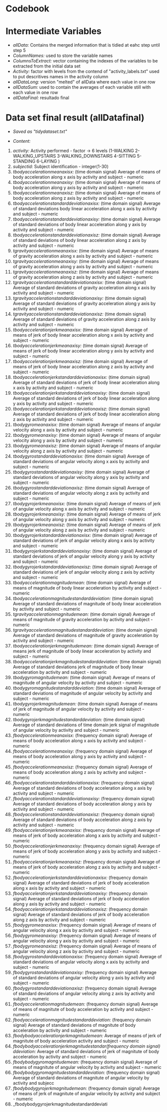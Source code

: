 # Codebook

# 
# Intermediate Variables

* _allData:_ Contains the merged information that is tidied at eahc step until step 5
* _ColumnNames:_ used to store the variable names
* _ColumnsToExtract:_ vector containing the indexes of the variables to be extracted from the initial data set
* _Activity:_ factor with levels from the contend of "activity_labels.txt" used to put descritives names in the activity column
* _allDataLong:_ version "melted" of allData where each value in one row 
* _allDataSum:_ used to contain the averages of each variable still with each value in one row 
* _allDataFinal:_ resultado final

#
#  Data set final result (allDatafinal)

* _Saved as "tidydataset.txt"_

* _Content:_

 1. _activity:_   Activity performed  - factor -> 6 levels (1-WALKING 2-WALKING_UPSTAIRS 3-WALKING_DOWNSTAIRS 4-SITTING 5-STANDING  6-LAYING ) 
 2. _subjectid:_  Subject identification  - integer(1-30)                                                                           
 3. _tbodyaccelerationmeanaxisx:_ (time domain signal) Average of means of body acceleration along x axis by activity and subject - numeric                         
 4. _tbodyaccelerationmeanaxisy:_ (time domain signal) Average of means of body acceleration along y axis by activity and subject - numeric                   
 5. _tbodyaccelerationmeanaxisz:_ (time domain signal) Average of means of body acceleration along z axis by activity and subject - numeric                           
 6. _tbodyaccelerationstandarddeviationaxisx:_ (time domain signal) Average of standard deviations body linear acceleration along x axis by activity and subject - numeric            
 7. _tbodyaccelerationstandarddeviationaxisy:_ (time domain signal) Average of standard deviations of body linear acceleration along y axis by activity and subject - numeric             
 8. _tbodyaccelerationstandarddeviationaxisz:_ (time domain signal) Average of standard deviations of body linear acceleration along z axis by activity and subject - numeric            
 9. _tgravityaccelerationmeanaxisx:_ (time domain signal) Average of means of gravity acceleration along x axis by activity and subject - numeric                      
10. _tgravityaccelerationmeanaxisy:_ (time domain signal) Average of means of gravity acceleration along y axis by activity and subject - numeric                       
11. _tgravityaccelerationmeanaxisz:_ (time domain signal) Average of means of gravity acceleration along z axis by activity and subject - numeric                       
12. _tgravityaccelerationstandarddeviationaxisx:_ (time domain signal) Average of standard deviations of gravity acceleration along x axis by activity and subject - numeric          
13. _tgravityaccelerationstandarddeviationaxisy:_ (time domain signal) Average of standard deviations of gravity acceleration along y axis by activity and subject - numeric          
14. _tgravityaccelerationstandarddeviationaxisz:_ (time domain signal) Average of standard deviations of gravity acceleration along z axis by activity and subject - numeric          
15. _tbodyaccelerationjerkmeanaxisx:_ (time domain signal) Average of means of jerk of body linear acceleration along x axis by activity and subject - numeric                      
16. _tbodyaccelerationjerkmeanaxisy:_ (time domain signal) Average of means of jerk of body linear acceleration along y axis by activity and subject - numeric                      
17. _tbodyaccelerationjerkmeanaxisz:_ (time domain signal) Average of means of jerk of body linear acceleration along z axis by activity and subject - numeric                      
18. _tbodyaccelerationjerkstandarddeviationaxisx:_ (time domain signal) Average of standard deviations of jerk of body linear acceleration along x axis by activity and subject - numeric         
19. _tbodyaccelerationjerkstandarddeviationaxisy:_ (time domain signal) Average of standard deviations of jerk of body linear acceleration along y axis by activity and subject - numeric         
20. _tbodyaccelerationjerkstandarddeviationaxisz:_ (time domain signal) Average of standard deviations of jerk of body linear acceleration along z axis by activity and subject - numeric         
21. _tbodygyromeanaxisx:_ (time domain signal) Average of means of angular velocity along x axis by activity and subject - numeric                                   
22. _tbodygyromeanaxisy:_ (time domain signal) Average of means of angular velocity along y axis by activity and subject - numeric                                  
23. _tbodygyromeanaxisz:_ (time domain signal) Average of means of angular velocity along z axis by activity and subject - numeric                                  
24. _tbodygyrostandarddeviationaxisx:_ (time domain signal) Average of standard deviations of angular velocity along x axis by activity and subject - numeric                     
25. _tbodygyrostandarddeviationaxisy:_ (time domain signal) Average of standard deviations of angular velocity along y axis by activity and subject - numeric                     
26. _tbodygyrostandarddeviationaxisz:_ (time domain signal) Average of standard deviations of angular velocity along z axis by activity and subject - numeric                     
27. _tbodygyrojerkmeanaxisx:_ (time domain signal) Average of means of jerk of angular velocity along x axis by activity and subject - numeric                              
28. _tbodygyrojerkmeanaxisy:_ (time domain signal) Average of means of jerk of angular velocity along y axis by activity and subject - numeric                              
29. _tbodygyrojerkmeanaxisz:_ (time domain signal) Average of means of jerk of angular velocity along z axis by activity and subject - numeric                              
30. _tbodygyrojerkstandarddeviationaxisx:_ (time domain signal) Average of standard deviations of jerk of angular velocity along x axis by activity and subject - numeric                 
31. _tbodygyrojerkstandarddeviationaxisy:_ (time domain signal) Average of standard deviations of jerk of angular velocity along y axis by activity and subject - numeric                 
32. _tbodygyrojerkstandarddeviationaxisz:_ (time domain signal) Average of standard deviations of jerk of angular velocity along z axis by activity and subject - numeric                 
33. _tbodyaccelerationmagnitudemean:_ (time domain signal) Average of means of magnitude of body linear acceleration by activity and subject - numeric                      
34. _tbodyaccelerationmagnitudestandarddeviation:_ (time domain signal) Average of standard deviations of magnitude of body linear acceleration by activity and subject - numeric         
35. _tgravityaccelerationmagnitudemean:_ (time domain signal) Average of means of magnitude of gravity acceleration by activity and subject - numeric                   
36. _tgravityaccelerationmagnitudestandarddeviation:_ (time domain signal) Average of standard deviations of magnitude of gravity acceleration by activity and subject - numeric      
37. _tbodyaccelerationjerkmagnitudemean:_ (time domain signal) Average of means jerk of magnitude of body linear acceleration by activity and subject - numeric                 
38. _tbodyaccelerationjerkmagnitudestandarddeviation:_ (time domain signal) Average of standard deviations jerk of magnitude of body linear acceleration by activity and subject - numeric     
39. _tbodygyromagnitudemean:_ (time domain signal) Average of means of magnitude of angular velocity by activity and subject - numeric                              
40. _tbodygyromagnitudestandarddeviation:_ (time domain signal) Average of standard deviations of magnitude of angular velocity by activity and subject - numeric                
41. _tbodygyrojerkmagnitudemean:_ (time domain signal) Average of means of jerk of magnitude of angular velocity by activity and subject - numeric                          
42. _tbodygyrojerkmagnitudestandarddeviation:_ (time domain signal) Average of standard deviations of time domain jerk signal of magnitude of angular velocity by activity and subject - numeric            
43. _fbodyaccelerationmeanaxisx:_ (frequency domain signal) Average of means of body acceleration along x axis by activity and subject - numeric                          
44. _fbodyaccelerationmeanaxisy:_ (frequency domain signal) Average of means of body acceleration along y axis by activity and subject - numeric                          
45. _fbodyaccelerationmeanaxisz:_ (frequency domain signal) Average of means of body acceleration along z axis by activity and subject - numeric                          
46. _fbodyaccelerationstandarddeviationaxisx:_ (frequency domain signal) Average of standard deviations of body acceleration along x axis by activity and subject - numeric             
47. _fbodyaccelerationstandarddeviationaxisy:_ (frequency domain signal) Average of standard deviations of body acceleration along y axis by activity and subject - numeric             
48. _fbodyaccelerationstandarddeviationaxisz:_ (frequency domain signal) Average of standard deviations of body acceleration along z axis by activity and subject - numeric             
49. _fbodyaccelerationjerkmeanaxisx:_ (frequency domain signal) Average of means of jerk of body acceleration along x axis by activity and subject - numeric                      
50. _fbodyaccelerationjerkmeanaxisy:_ (frequency domain signal) Average of means of jerk of body acceleration along y axis by activity and subject - numeric                      
51. _fbodyaccelerationjerkmeanaxisz:_ (frequency domain signal) Average of means of jerk of body acceleration along z axis by activity and subject - numeric                      
52. _fbodyaccelerationjerkstandarddeviationaxisx:_ (frequency domain signal) Average of standard deviations of jerk of body acceleration along x axis by activity and subject - numeric         
53. _fbodyaccelerationjerkstandarddeviationaxisy:_ (frequency domain signal) Average of standard deviations of jerk of body acceleration along y axis by activity and subject - numeric         
54. _fbodyaccelerationjerkstandarddeviationaxisz:_ (frequency domain signal) Average of standard deviations of jerk of body acceleration along z axis by activity and subject - numeric         
55. _fbodygyromeanaxisx:_ (frequency domain signal) Average of means of angular velocity along x axis by activity and subject - numeric                                  
56. _fbodygyromeanaxisy:_ (frequency domain signal) Average of means of angular velocity along y axis by activity and subject - numeric                                  
57. _fbodygyromeanaxisz:_ (frequency domain signal) Average of means of angular velocity along z axis by activity and subject - numeric                                  
58. _fbodygyrostandarddeviationaxisx:_ (frequency domain signal) Average of standard deviations of angular velocity along x axis by activity and subject - numeric                     
59. _fbodygyrostandarddeviationaxisy:_ (frequency domain signal) Average of standard deviations of angular velocity along y axis by activity and subject - numeric                     
60. _fbodygyrostandarddeviationaxisz:_ (frequency domain signal) Average of standard deviations of angular velocity along z axis by activity and subject - numeric                     
61. _fbodyaccelerationmagnitudemean:_ (frequency domain signal) Average of means of magnitute of body acceleration by activity and subject - numeric                     
62. _fbodyaccelerationmagnitudestandarddeviation:_ (frequency domain signal) Average of standard deviations of magnitute of body acceleration by activity and subject - numeric        
63. _fbodybodyaccelerationjerkmagnitudemean:_ Average of means of jerk of magnitute of body acceleration activity and subject - numeric             
64. _fbodybodyaccelerationjerkmagnitudestandar(frequency domain signal) ddeviation:_ Average of standard deviations of jerk of magnitute of body acceleration by activity and subject - numeric
65. _fbodybodygyromagnitudemean:_ (frequency domain signal) Average of means of magnitute of angular velocity by activity and subject - numeric                          
66. _fbodybodygyromagnitudestandarddeviation:_ (frequency domain signal) Average of standard deviations of magnitute of angular velocity by activity and subjecc            
67. _fbodybodygyrojerkmagnitudemean:_ (frequency domain signal) Average of means of jerk of magnitute of angular velocity by activity and subject - numeric                     
68. _fbodybodygyrojerkmagnitudestandarddeviati